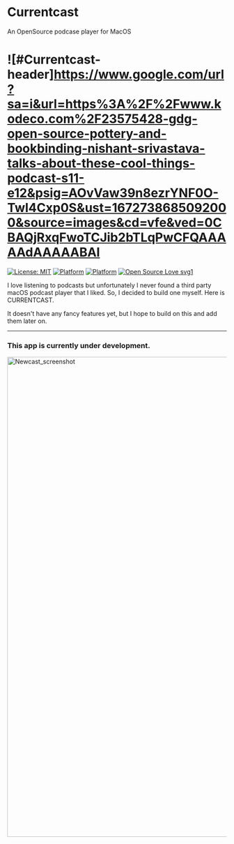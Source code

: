 # Currentcast
 An OpenSource podcase player for MacOS

# ![#Currentcast-header]https://www.google.com/url?sa=i&url=https%3A%2F%2Fwww.kodeco.com%2F23575428-gdg-open-source-pottery-and-bookbinding-nishant-srivastava-talks-about-these-cool-things-podcast-s11-e12&psig=AOvVaw39n8ezrYNF0O-TwI4Cxp0S&ust=1672738685092000&source=images&cd=vfe&ved=0CBAQjRxqFwoTCJib2bTLqPwCFQAAAAAdAAAAABAI
[![License: MIT](https://img.shields.io/badge/License-MIT-blue.svg)](https://opensource.org/licenses/MIT) 
[![Platform](http://img.shields.io/badge/platform-macOS-black.svg?style=flat)](https://developer.apple.com/resources/)
[![Platform](https://img.shields.io/badge/swift-4.2-orange.svg?style=flat)](https://swift.org/blog/swift-4-2-released/)
[![Open Source Love svg1](https://badges.frapsoft.com/os/v1/open-source.svg?v=103)](https://github.com/nbolar/newcast/)

I love listening to podcasts but unfortunately I never found a third party macOS podcast player that I liked. So, I decided to build one myself. Here is CURRENTCAST. 

It doesn't have any fancy features yet, but I hope to build on this and add them later on.

----

### This app is currently under development.

<img width="1101" alt="Newcast_screenshot" src="https://user-images.githubusercontent.com/45484873/63222183-ddb9fc80-c1ac-11e9-9d77-17d59688515b.png">
